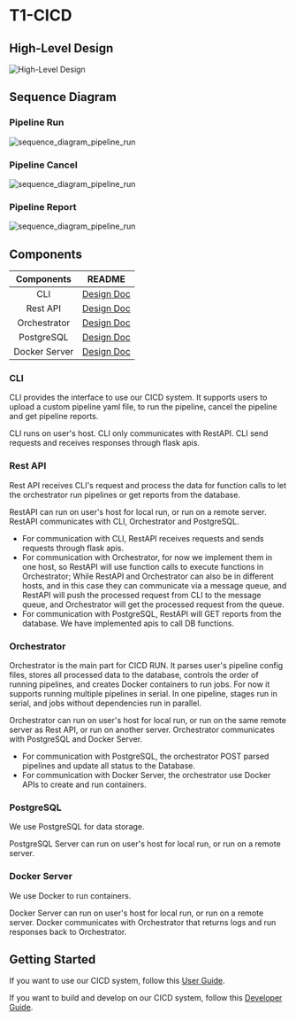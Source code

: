 # T1-CICD

## High-Level Design

![High-Level Design](./images/system_diagram_highlevel.jpg)

## Sequence Diagram

### Pipeline Run

![sequence_diagram_pipeline_run](./images/sequence_diagram_pipeline_run.png)

### Pipeline Cancel

![sequence_diagram_pipeline_run](./images/sequence_diagram_pipeline_cancel.png)

### Pipeline Report

![sequence_diagram_pipeline_run](./images/sequence_diagram_pipeline_report.png)

## Components

| Components | README |
| :-------: | :----: | 
| CLI   | [Design Doc](t1cicd/cicd/cli/README.md)   |
| Rest API  | [Design Doc](t1cicd/cicd/api/README.md)   |
| Orchestrator | [Design Doc](t1cicd/cicd/orchestrator/README.md)   | 
| PostgreSQL | [Design Doc](t1cicd/cicd/db/README.md)   | 
| Docker Server | [Design Doc](t1cicd/cicd/docker/README.md)   | 


### CLI
CLI provides the interface to use our CICD system. It supports users to upload a custom pipeline yaml file, to run the pipeline, cancel the pipeline and get pipeline reports.

CLI runs on user's host. CLI only communicates with RestAPI. CLI send requests and receives responses through flask apis.

### Rest API
Rest API receives CLI's request and process the data for function calls to let the orchestrator run pipelines or get reports from the database.

RestAPI can run on user's host for local run, or run on a remote server. RestAPI communicates with CLI, Orchestrator and PostgreSQL. 
- For communication with CLI, RestAPI receives requests and sends requests through flask apis. 
- For communication with Orchestrator, for now we implement them in one host, so RestAPI will use function calls to execute functions in Orchestrator; While RestAPI and Orchestrator can also be in different hosts, and in this case they can communicate via a message queue, and RestAPI will push the processed request from CLI to the message queue, and Orchestrator will get the processed request from the queue. 
- For communication with PostgreSQL, RestAPI will GET reports from the database. We have implemented apis to call DB functions.

### Orchestrator
Orchestrator is the main part for CICD RUN. It parses user's pipeline config files, stores all processed data to the database, controls the order of running pipelines, and creates Docker containers to run jobs. For now it supports running multiple pipelines in serial. In one pipeline, stages run in serial, and jobs without dependencies run in parallel.

Orchestrator can run on user's host for local run, or run on the same remote server as Rest API, or run on another server. Orchestrator communicates with PostgreSQL and Docker Server.
- For communication with PostgreSQL, the orchestrator POST parsed pipelines and update all status to the Database.
- For communication with Docker Server, the orchestrator use Docker APIs to create and run containers.

### PostgreSQL
We use PostgreSQL for data storage.

PostgreSQL Server can run on user's host for local run, or run on a remote server.

### Docker Server
We use Docker to run containers.

Docker Server can run on user's host for local run, or run on a remote server. Docker communicates with Orchestrator that returns logs and run responses back to Orchestrator.

## Getting Started

If you want to use our CICD system, follow this [User Guide](dev-docs/client_guide.md). 
<!-- (For now, all the components are deployed locally. In t1cicd package, only the CLI part can be directly used without any configuration. Users needs to setup the config of Database and run server using poetry manually. In future improvement with running on cloud, we expect users only have CLI on their end, and the server and DB will be pre-deployed on the other host.) -->

If you want to build and develop on our CICD system, follow this [Developer Guide](dev-docs/developer_guide.md).
